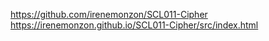 https://github.com/irenemonzon/SCL011-Cipher
https://irenemonzon.github.io/SCL011-Cipher/src/index.html
